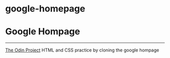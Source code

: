 # google-homepage
<h1>Google Hompage</h1>
<hr>
<a href="http://www.theodinproject.com/web-development-101/html-css?ref=lnav">The Odin Project</a>
HTML and CSS practice by cloning the google hompage
